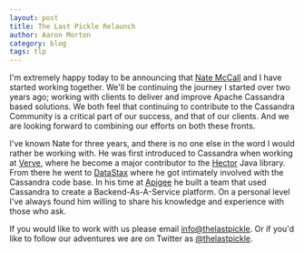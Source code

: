 ```yaml
---
layout: post
title: The Last Pickle Relaunch
author: Aaron Morton
category: blog
tags: tlp
---
```


I'm extremely happy today to be announcing that [Nate McCall](www.linkedin.com/in/zznate) and I have started working together. We'll be continuing the journey I started over two years ago; working with clients to deliver and improve Apache Cassandra based solutions. We both feel that continuing to contribute to the Cassandra Community is a critical part of our success, and that of our clients. And we are looking forward to combining our efforts on both these fronts.

I've known Nate for three years, and there is no one else in the word I would rather be working with. He was first introduced to Cassandra when working at [Verve](http://www.vervemobile.com/), where he become a major contributor to the [Hector](https://github.com/hector-client/hector) Java library. From there he went to [DataStax](http://www.datastax.com/) where he got intimately involved with the Cassandra code base. In his time at [Apigee](http://apigee.com/) he built a team that used Cassandra to create a Backend-As-A-Service platform. On a personal level I've always found him willing to share his knowledge and experience with those who ask.

If you would like to work with us please email [info@thelastpickle](mailto:info@thelastpickle.com). Or if you'd like to follow our adventures we are on Twitter as  [@thelastpickle](https://twitter.com/TheLastPickle). 
